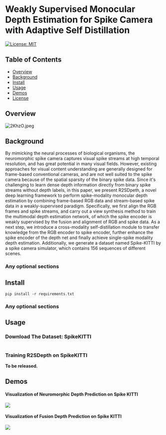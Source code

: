 # Weakly Supervised Monocular Depth Estimation for Spike Camera with Adaptive Self Distillation



[![License: MIT](https://img.shields.io/badge/License-MIT-yellow.svg)](https://opensource.org/licenses/MIT)



## Table of Contents
- [Overview](#overview)
- [Background](#background)
- [Install](#install)
- [Usage](#usage)
- [Demos](#demos)
- [License](#license)

## Overview

![2KhzO.jpeg](https://i.imgs.ovh/2023/10/20/2KhzO.jpeg)

## Background

By mimicking the neural processes of biological organisms, the neuromorphic spike camera captures visual spike streams at high temporal resolution, and has great potential in many visual fields. 
However, existing approaches for visual content understanding are generally designed for frame-based conventional cameras, and are not well suited to the spike camera because of the spatial sparsity of the binary spike data. Since it's challenging to learn dense depth information directly from binary spike streams without depth labels, in this paper, we present R2SDpeth, a novel deep learning framework to perform spike-modality monocular depth estimation by combining frame-based RGB data and stream-based spike data in a weakly-supervised paradigm. Specifically, we first align the RGB frames and spike streams, and carry out a view synthesis method to train the multimodal depth estimation network, of which the spike encoder is weakly supervised by the fusion and alignment of RGB and spike data. As a next step, we introduce a cross-modality self-distillation module to transfer knowledge from the RGB encoder to spike encoder, further enhance the spike encoder of the depth net and finally achieve single-spike modality depth estimation.
Additionally, we generate a dataset named Spike-KITTI by a spike camera simulator, which contains 156 sequences of different scenes.  

### Any optional sections

## Install

```
pip install -r requirements.txt
```

### Any optional sections

## Usage

### Download The Dataset: SpikeKITTI

```
```
### Training R2SDepth on SpikeKITTI

**To be released.**

## Demos 

####  Visualization of Neuromorphic Depth Prediction on Spike KITTI

![](https://i.imgs.ovh/2023/10/20/2s7NA.gif)

####  Visualization of Fusion Depth Prediction on Spike KITTI

![](https://i.imgs.ovh/2023/10/20/2sQp5.gif)


